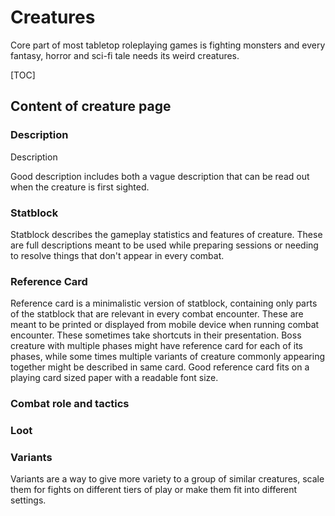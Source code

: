 # Creatures

Core part of most tabletop roleplaying games is fighting monsters and every
fantasy, horror and sci-fi tale needs its weird creatures.

[TOC]

## Content of creature page

### Description

Description 

Good description includes both a vague description that can be read out when the
creature is first sighted.

### Statblock

Statblock describes the gameplay statistics and features of creature. These are
full descriptions meant to be used while preparing sessions or needing to
resolve things that don't appear in every combat.

### Reference Card

Reference card is a minimalistic version of statblock, containing only parts of
the statblock that are relevant in every combat encounter. These are meant to
be printed or displayed from mobile device when running combat encounter. These
sometimes take shortcuts in their presentation. Boss creature with multiple
phases might have reference card for each of its phases, while some times
multiple variants of creature commonly appearing together might be described
in same card. Good reference card fits on a playing card sized paper with a
readable font size.

### Combat role and tactics


### Loot

### Variants

Variants are a way to give more variety to a group of similar creatures, scale
them for fights on different tiers of play or make them fit into different
settings.


